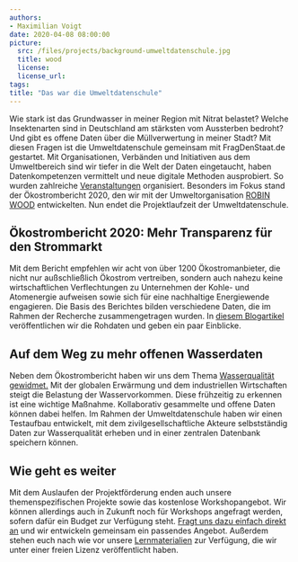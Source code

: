 ```yaml
---
authors: 
- Maximilian Voigt
date: 2020-04-08 08:00:00
picture:
  src: /files/projects/background-umweltdatenschule.jpg
  title: wood
  license: 
  license_url: 
tags:
title: "Das war die Umweltdatenschule"
---
```


Wie stark ist das Grundwasser in meiner Region mit Nitrat belastet? Welche Insektenarten sind in Deutschland am stärksten vom Aussterben bedroht? Und gibt es offene Daten über die Müllverwertung in meiner Stadt? Mit diesen Fragen ist die Umweltdatenschule gemeinsam mit FragDenStaat.de gestartet. Mit Organisationen, Verbänden und Initiativen aus dem Umweltbereich sind wir tiefer in die Welt der Daten eingetaucht, haben Datenkompetenzen vermittelt und neue digitale Methoden ausprobiert. So wurden zahlreiche [Veranstaltungen](https://datenschule.de/eventarchiv/) organisiert. Besonders im Fokus stand der Ökostrombericht 2020, den wir mit der Umweltorganisation [ROBIN WOOD](https://www.robinwood.de/) entwickelten. Nun endet die Projektlaufzeit der Umweltdatenschule.

## Ökostrombericht 2020: Mehr Transparenz für den Strommarkt
Mit dem Bericht empfehlen wir acht von über 1200 Ökostromanbieter, die nicht nur außschließlich Ökostrom vertreiben, sondern auch nahezu keine wirtschaftlichen Verflechtungen zu Unternehmen der Kohle- und Atomenergie aufweisen sowie sich für eine nachhaltige Energiewende engagieren. Die Basis des Berichtes bilden verschiedene Daten, die im Rahmen der Recherche zusammengetragen wurden. In [diesem Blogartikel](https://datenschule.de/blog/2020/01/Hintergr%C3%BCnde-zum-%C3%96kostrombericht-2020/) veröffentlichen wir die Rohdaten und geben ein paar Einblicke.

## Auf dem Weg zu mehr offenen Wasserdaten
Neben dem Ökostrombericht haben wir uns dem Thema [Wasserqualität gewidmet.](https://datenschule.de/blog/2020/03/Wasserqualit%C3%A4t-messen-wir-starten-Projekt-OpenWaterData/) Mit der globalen Erwärmung und dem industriellen Wirtschaften steigt die Belastung der Wasservorkommen. Diese frühzeitig zu erkennen ist eine wichtige Maßnahme. Kollaborativ gesammelte und offene Daten können dabei helfen. Im Rahmen der Umweltdatenschule haben wir einen Testaufbau entwickelt, mit dem zivilgesellschaftliche Akteure selbstständig Daten zur Wasserqualität erheben und in einer zentralen Datenbank speichern können.

## Wie geht es weiter
Mit dem Auslaufen der Projektförderung enden auch unsere themenspezifischen Projekte sowie das kostenlose Workshopangebot. Wir können allerdings auch in Zukunft noch für Workshops angefragt werden, sofern dafür ein Budget zur Verfügung steht. [Fragt uns dazu einfach direkt an](https://datenschule.de/workshops/) und wir entwickeln gemeinsam ein passendes Angebot. Außerdem stehen euch nach wie vor unsere [Lernmaterialien](https://datenschule.de/lernmaterialien/) zur Verfügung, die wir unter einer freien Lizenz veröffentlicht haben. 